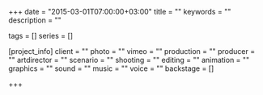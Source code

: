 +++
date = "2015-03-01T07:00:00+03:00"
title = ""
keywords = ""
description = ""

tags = []
series = []

[project_info]
    client = ""
    photo = ""
    vimeo = ""
    production = ""
    producer = ""
    artdirector = ""
    scenario = ""
    shooting = ""
    editing = ""
    animation = ""
    graphics = ""
    sound = ""
    music = ""
    voice = ""
    backstage = []


+++